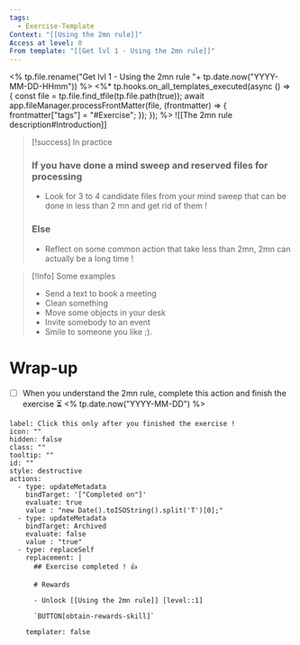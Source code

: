 ```yaml
---
tags:
  - Exercise-Template
Context: "[[Using the 2mn rule]]"
Access at level: 0
From template: "[[Get lvl 1 - Using the 2mn rule]]"
---
```

<% tp.file.rename("Get lvl 1 - Using the 2mn rule "+ tp.date.now("YYYY-MM-DD-HHmm")) %>
<%* tp.hooks.on_all_templates_executed(async () => {
  const file = tp.file.find_tfile(tp.file.path(true));
  await app.fileManager.processFrontMatter(file, (frontmatter) => {
    frontmatter["tags"] = "#Exercise";
  });
}); 
%>
![[The 2mn rule description#Introduction]]


> [!success] In practice
>  ### If you have done a mind sweep and reserved files for processing 
> - Look for 3 to 4 candidate files from your mind sweep that can be done in less than 2 mn and get rid of them ! 
> ### Else
> - Reflect on some common action that take less than 2mn, 2mn can actually be a long time !

> [!Info] Some examples 
> - Send a text to book a meeting 
> - Clean something
> - Move some objects in your desk
> - Invite somebody to an event 
> - Smile to someone you like ;). 

# Wrap-up

- [ ] When you understand the 2mn rule, complete this action and finish the exercise ⏳ <% tp.date.now("YYYY-MM-DD") %>

```meta-bind-button
label: Click this only after you finished the exercise !
icon: ""
hidden: false
class: ""
tooltip: ""
id: ""
style: destructive
actions:
  - type: updateMetadata
    bindTarget: '["Completed on"]'
    evaluate: true
    value : "new Date().toISOString().split('T')[0];" 
  - type: updateMetadata
    bindTarget: Archived
    evaluate: false
    value : "true" 
  - type: replaceSelf
    replacement: |
      ## Exercise completed ! 👍 
      
      # Rewards
      
      - Unlock [[Using the 2mn rule]] [level::1]
      
      `BUTTON[obtain-rewards-skill]`
      
    templater: false
```
